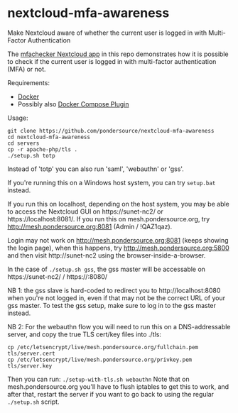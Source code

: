 # nextcloud-mfa-awareness
Make Nextcloud aware of whether the current user is logged in with Multi-Factor Authentication


The [mfachecker Nextcloud app](./mfachecker) in this repo demonstrates how it is possible to check if the current user is logged in with
multi-factor authentication (MFA) or not.

Requirements:
* [Docker](https://docs.docker.com/engine/install/)
* Possibly also [Docker Compose Plugin](https://github.com/pondersource/nextcloud-mfa-awareness/issues/5)

Usage:
```
git clone https://github.com/pondersource/nextcloud-mfa-awareness
cd nextcloud-mfa-awareness
cd servers
cp -r apache-php/tls .
./setup.sh totp
```

Instead of 'totp' you can also run 'saml', 'webauthn' or 'gss'.

If you're running this on a Windows host system, you can try `setup.bat` instead.

If you run this on localhost, depending on the host system, you may be able to access the Nextcloud GUI on https://sunet-nc2/ or https://localhost:8081/.
If you run this on mesh.pondersource.org, try http://mesh.pondersource.org:8081 (Admin / !QAZ1qaz).

Login may not work on http://mesh.pondersource.org:8081 (keeps showing the login page), when this happens, try 
 http://mesh.pondersource.org:5800 and then visit http://sunet-nc2 using the browser-inside-a-browser.

In the case of `./setup.sh gss`, the gss master will be accessable on  https://sunet-nc2/ / https://<host>:8080/

NB 1: the gss slave is hard-coded to redirect you to http://localhost:8080 when you're not logged in, even if that
may not be the correct URL of your gss master.
To test the gss setup, make sure to log in to the gss master instead.

NB 2: For the webauthn flow you will need to run this on a DNS-addressable server, and copy the true TLS cert/key files into ./tls:
```
cp /etc/letsencrypt/live/mesh.pondersource.org/fullchain.pem tls/server.cert
cp /etc/letsencrypt/live/mesh.pondersource.org/privkey.pem tls/server.key
```
Then you can run: `./setup-with-tls.sh webauthn`
Note that on mesh.pondersource.org you'll have to flush iptables to get this to work, and after that,
restart the server if you want to go back to using the regular `./setup.sh` script.
